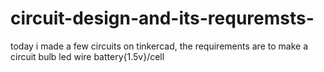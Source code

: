 # circuit-design-and-its-requremsts-
today i made a few circuits on tinkercad,
the requirements are to make a circuit 
bulb
led
wire
battery{1.5v}/cell
